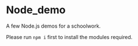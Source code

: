 # Node_demo

A few Node.js demos for a schoolwork.

Please run ```npm i``` first to install the modules required.
